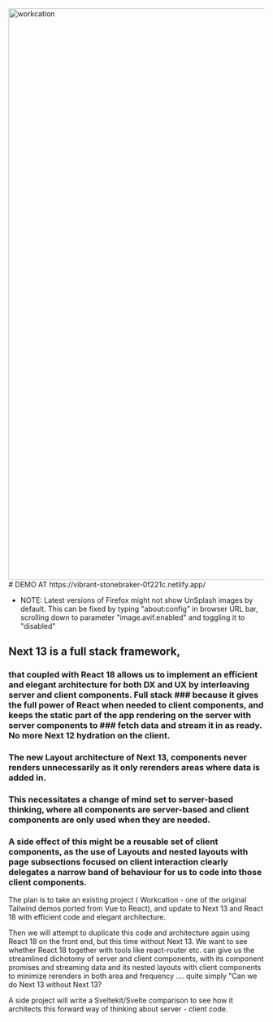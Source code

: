 <img width="1126" alt="workcation" src="https://user-images.githubusercontent.com/1424640/211996581-f3fd3cee-5192-486a-85c7-57b30b1c0371.png">
# DEMO AT https://vibrant-stonebraker-0f221c.netlify.app/


* NOTE: Latest versions of Firefox might not show UnSplash images by default. This can be fixed by typing "about:config" in browser URL bar, scrolling down to parameter "image.avif.enabled" and toggling it to "disabled"

## Next 13 is a full stack framework,

### that coupled with React 18 allows us to implement an efficient and elegant architecture for both DX and UX by interleaving server and client components. Full stack ### because it gives the full power of React when needed to  client components, and keeps the static part of the app rendering on the server with server components to ### fetch data and stream it in as ready. No more Next 12  hydration on the client.

### The new Layout architecture of Next 13, components never renders unnecessarily as it only rerenders areas where data is added in.

### This necessitates a change of mind set to server-based thinking, where all components are server-based and client components are only used when they are needed.

### A side effect of this might be a reusable set of client components, as the use of Layouts and nested layouts with page subsections focused on client interaction clearly delegates a narrow band of behaviour for us to code into those client components.

The plan is to take an existing project ( Workcation - one of the original Tailwind demos ported from Vue to React), and update to Next 13 and React 18 with efficient code and elegant architecture.

Then we will attempt to duplicate this code and architecture again using React 18 on the front end, but this time without Next 13. We want to see whether React 18 together with tools like react-router etc. can give us the streamlined dichotomy of server and client components, with its component promises and streaming data and its nested layouts with client components to minimize rerenders in both area and frequency .... quite simply "Can we do Next 13 without Next 13?

A side project will write a Sveltekit/Svelte comparison to see how it architects this forward way of thinking about server - client code.
